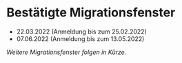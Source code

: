 # Bestätigte Migrationsfenster

- 22.03.2022 (Anmeldung bis zum 25.02.2022)
- 07.06.2022 (Anmeldung bis zum 13.05.2022)

*Weitere Migrationsfenster folgen in Kürze.*